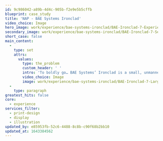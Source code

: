 ```yaml
---
id: 9c986042-a89b-4d4c-905b-f2e9e5b5cffb
blueprint: case_study
title: 'NAP - BAE Systems Ironclad'
video_choice: Image
hero_image: work/experience/bae-systems-ironclad/BAE-Ironclad-7-Experience-Full-Image-1360x768.5.jpg
secondary_image: work/experience/bae-systems-ironclad/BAE-Ironclad-7-Secondary-Image-896x597.jpg
short_case: false
main_content:
  -
    type: set
    attrs:
      values:
        type: the_problem
        custom_header: ' '
        intro: 'To boldly go… BAE Systems’ Ironclad is a small, unmanned ground vehicle designed to undertake those dangerous tasks that would endanger soldiers’ lives. So when BAE Systems approached us ahead of the 2017 Defence and Security Equipment International Conference in London to produce the supporting materials, we jumped at the chance. From illustrated technical drawings and photo-real visuals, to posters showcasing the extraordinary multi-role potential of Ironclad, we worked hard with BAE within a tight timescale to deliver in time for the launch.'
        video_choice: Image
        image: work/experience/bae-systems-ironclad/BAE-Ironclad-7-Large-927x522.jpg
  -
    type: paragraph
greatest_hits: false
core:
  - experience
services_filter:
  - print-design
  - display
  - illustration
updated_by: e85953fb-52c6-4488-8c8b-c90f68b2bb10
updated_at: 1643384562
---
```

